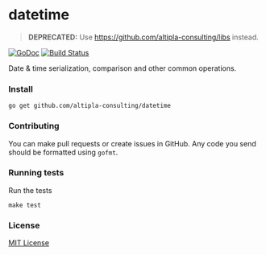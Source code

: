 
# datetime

> **DEPRECATED:** Use https://github.com/altipla-consulting/libs instead.

[![GoDoc](https://godoc.org/github.com/altipla-consulting/datetime?status.svg)](https://godoc.org/github.com/altipla-consulting/datetime)
[![Build Status](https://travis-ci.org/altipla-consulting/datetime.svg?branch=master)](https://travis-ci.org/altipla-consulting/datetime)

Date & time serialization, comparison and other common operations.


### Install

```shell
go get github.com/altipla-consulting/datetime
```


### Contributing

You can make pull requests or create issues in GitHub. Any code you send should be formatted using `gofmt`.


### Running tests

Run the tests

```shell
make test
```


### License

[MIT License](LICENSE)
